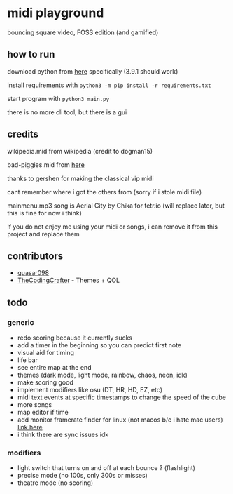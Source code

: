 # midi playground

bouncing square video, FOSS edition (and gamified)

## how to run

download python from [here](https://python.org) specifically (3.9.1 should work)

install requirements with `python3 -m pip install -r requirements.txt`

start program with `python3 main.py`

there is no more cli tool, but there is a gui

## credits

wikipedia.mid from wikipedia (credit to dogman15)

bad-piggies.mid from [here](https://www.vgmusic.com/new-files/Bad_Piggies_MIDIPIANO.mid)

thanks to gershen for making the classical vip midi

cant remember where i got the others from (sorry if i stole midi file)

mainmenu.mp3 song is Aerial City by Chika for tetr.io (will replace later, but this is fine for now i think)

if you do not enjoy me using your midi or songs, i can remove it from this project and replace them

## contributors

- [quasar098](https://github.com/quasar098)
- [TheCodingCrafter](https://github.com/TheCodingCrafter) - Themes + QOL

## todo

### generic

- redo scoring because it currently sucks
- add a timer in the beginning so you can predict first note
- visual aid for timing
- life bar
- see entire map at the end
- themes (dark mode, light mode, rainbow, chaos, neon, idk)
- make scoring good
- implement modifiers like osu (DT, HR, HD, EZ, etc)
- midi text events at specific timestamps to change the speed of the cube
- more songs
- map editor if time
- add monitor framerate finder for linux (not macos b/c i hate mac users) [link here](https://stackoverflow.com/questions/1225057/how-can-i-determine-the-monitor-refresh-rate)
- i think there are sync issues idk

### modifiers

- light switch that turns on and off at each bounce ? (flashlight)
- precise mode (no 100s, only 300s or misses)
- theatre mode (no scoring)
